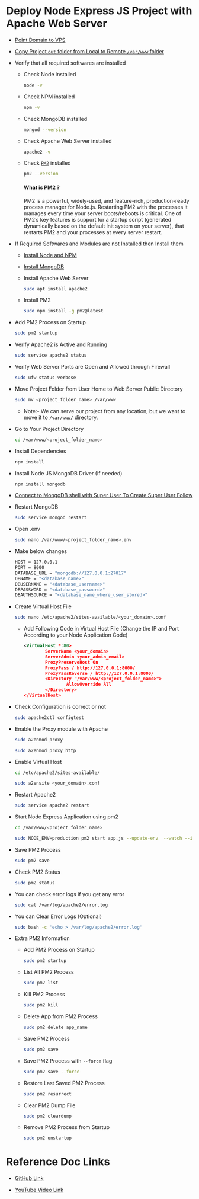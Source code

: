 # Deploy Node Express JS Project with Apache Web Server

- [Point Domain to VPS](https://github.com/satyam-seth-learnings/devops-learning/tree/main/15.point-domain-and-host-html-website-on-remote-server)

- [Copy Project `out` folder from Local to Remote `/var/www` folder](https://github.com/satyam-seth-learnings/devops-learning/tree/main/14.copy-project-folder-from-local-machine-to-remote-server)

   
- Verify that all required softwares are installed

    - Check Node installed

        ```sh
        node -v
        ```
    
    - Check NPM installed

        ```sh
        npm -v
        ```

    - Check MongoDB installed

        ```sh
        mongod --version
        ```

    - Check Apache Web Server installed

        ```sh
        apache2 -v
        ```

    - Check [`PM2`](https://pm2.keymetrics.io/) installed

        ```sh
        pm2 --version
        ```

        #### What is PM2 ?

        PM2 is a powerful, widely-used, and feature-rich, production-ready process manager for Node.js. Restarting PM2 with the processes it manages every time your server boots/reboots is critical. One of PM2’s key features is support for a startup script (generated dynamically based on the default init system on your server), that restarts PM2 and your processes at every server restart.

- If Required Softwares and Modules are not Installed then Install them

    - [Install Node and NPM](https://github.com/satyam-seth-learnings/devops-learning/blob/main/44.install-node-and-npm.md)

    - [Install MongoDB](https://github.com/satyam-seth-learnings/devops-learning/blob/main/43.install-mongodb-on-ubuntu.md)

    - Install Apache Web Server

        ```sh
        sudo apt install apache2
        ```

    - Install PM2

        ```sh
        sudo npm install -g pm2@latest
        ```

- Add PM2 Process on Startup

    ```sh
    sudo pm2 startup
    ```

- Verify Apache2 is Active and Running

    ```sh
    sudo service apache2 status
    ```

- Verify Web Server Ports are Open and Allowed through Firewall

    ```sh
    sudo ufw status verbose
    ```

- Move Project Folder from User Home to Web Server Public Directory

    ```sh
    sudo mv <project_folder_name> /var/www
    ```

    - Note:- We can serve our project from any location, but we want to move it to `/var/www/` directory.

- Go to Your Project Directory

    ```sh
    cd /var/www/<project_folder_name>
    ```

- Install Dependencies

    ```sh
    npm install
    ```

- Install Node JS MongoDB Driver (If needed)

    ```sh
    npm install mongodb
    ```

- [Connect to MongoDB shell with Super User To Create Super User Follow](https://github.com/satyam-seth-learnings/devops-learning/blob/main/44.create-mongodb-root-user.md#create-mongodb-user-and-assign-to-a-database)

- Restart MongoDB

    ```sh
    sudo service mongod restart
    ```

- Open .env

    ```sh
    sudo nano /var/www/<project_folder_name>.env
    ```

- Make below changes

    ```sh
    HOST = 127.0.0.1
    PORT = 8000
    DATABASE_URL = "mongodb://127.0.0.1:27017"
    DBNAME = "<database_name>"
    DBUSERNAME = "<database_username>"
    DBPASSWORD = "<database_password>"
    DBAUTHSOURCE = "<database_name_where_user_stored>"
    ```

- Create Virtual Host File

    ```sh
    sudo nano /etc/apache2/sites-available/<your_domain>.conf
    ```

    - Add Following Code in Virtual Host File (Change the IP and Port According to your Node Application Code)

        ```xml
        <VirtualHost *:80>
                ServerName <your_domain>
                ServerAdmin <your_admin_email>
                ProxyPreserveHost On
                ProxyPass / http://127.0.0.1:8000/
                ProxyPassReverse / http://127.0.0.1:8000/
                <Directory "/var/www/<project_folder_name>">
                        AllowOverride All
                </Directory>
        </VirtualHost>
        ```

- Check Configuration is correct or not

    ```sh
    sudo apache2ctl configtest
    ```

- Enable the Proxy module with Apache

    ```sh
    sudo a2enmod proxy
    ```

    ```sh
    sudo a2enmod proxy_http
    ```

- Enable Virtual Host

    ```sh
    cd /etc/apache2/sites-available/
    ```

    ```sh
    sudo a2ensite <your_domain>.conf
    ```

- Restart Apache2

    ```sh
    sudo service apache2 restart
    ```

- Start Node Express Application using pm2

    ```sh
    cd /var/www/<project_folder_name>
    ```

    ```sh
    sudo NODE_ENV=production pm2 start app.js --update-env  --watch --ignore-watch="<user_upload_path>"
    ```

- Save PM2 Process

    ```sh
    sudo pm2 save
    ```

- Check PM2 Status

    ```sh
    sudo pm2 status
    ```

- You can check error logs if you get any error

    ```sh
    sudo cat /var/log/apache2/error.log
    ```

- You can Clear Error Logs (Optional)

    ```sh
    sudo bash -c 'echo > /var/log/apache2/error.log'
    ```

- Extra PM2 Information

    - Add PM2 Process on Startup

        ```sh
        sudo pm2 startup
        ```

    - List All PM2 Process

        ```sh
        sudo pm2 list
        ```
    
    - Kill PM2 Process

        ```sh
        sudo pm2 kill
        ```

    - Delete App from PM2 Process

        ```sh
        sudo pm2 delete app_name
        ```

    - Save PM2 Process

        ```sh
        sudo pm2 save
        ```

    - Save PM2 Process with `--force` flag

        ```sh
        sudo pm2 save --force
        ```

    - Restore Last Saved PM2 Process

        ```sh
        sudo pm2 resurrect
        ```

    - Clear PM2 Dump File
        
        ```sh
        sudo pm2 cleardump
        ```

    - Remove PM2 Process from Startup

        ```sh
        sudo pm2 unstartup
        ```

# Reference Doc Links

- [GitHub Link](https://github.com/geekyshow1/GeekyShowsNotes/blob/main/Deploy_NodeExpress_Apache.md)

- [YouTube Video Link](https://youtu.be/XWJ-lq3e2b4?si=g6taJjLtvDLCz89z)